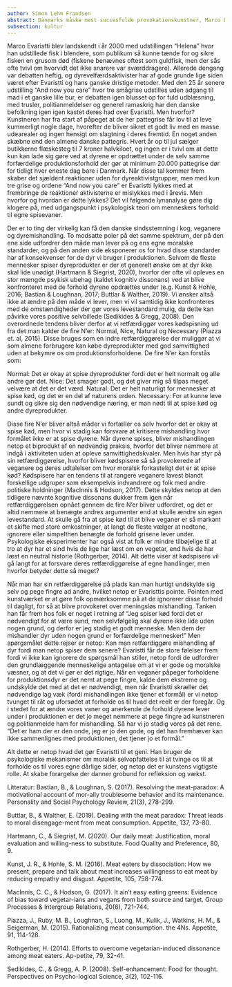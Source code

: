 ```yaml
---
author: Simon Lehm Frandsen
abstract: Danmarks måske mest succesfulde provokationskunstner, Marco Evaristti, er igen lykkedes med at få de danske sind i kog med udstillingen “And now you care”. Udstillingen består af tre smågrise der uden adgang til mad i et meget lille bur bliver fremvist med det formål at sætte fokus på dyrevelfærden i den danske svineproduktion. Følgende er en analyse af hvad der forårsager så voldsomme reaktioner hos den almene forbruger, og hvorfor så mange er rasende, til trods for at de selv spiser konventionelt svinekød.
subsection: kultur
---
```

Marco Evaristti blev landskendt i år 2000 med udstillingen “Helena” hvor han udstillede fisk i blendere, som publikum så kunne tænde for og sikre fisken en grusom død (fiskene benævnes oftest som guldfisk, men der sås ofte tvivl om hvorvidt det ikke snarere var sværddragere). Allerede dengang var debatten heftig, og dyrevelfærdsaktivister har af gode grunde lige siden været efter Evaristti og hans ganske dristige metoder. Med den 25 år senere udstilling “And now you care” hvor tre smågrise udstilles uden adgang til mad i et ganske lille bur, er debatten igen blusset op for fuld udblæsning, med trusler, politianmeldelser og generel ramaskrig har den danske befolkning igen igen kastet deres had over Evaristti. Men hvorfor? Kunstneren har fra start af påpeget at de her pattegrise får lov til at leve kummerligt nogle dage, hvorefter de bliver sikret et godt liv med en masse udearealer og ingen hensigt om slagtning i deres fremtid. En noget anden skæbne end den almene danske pattegris. Hvert år op til jul sælger butikkerne flæskesteg til 7 kroner halvkiloet, og ingen er i tvivl om at dette kun kan lade sig gøre ved at dyrene er opdrættet under de selv samme forfærdelige produktionsforhold der gør at minimum 20.000 pattegrise dør for tidligt hver eneste dag bare i Danmark. Når disse tal kommer frem skaber det sjældent reaktioner uden for dyreaktivistgrupper, men med kun tre grise og ordene “And now you care” er Evaristti lykkes med at frembringe de reaktioner aktivisterne er mislykkes med i årevis. Men hvorfor og hvordan er dette lykkes? Det vil følgende lynanalyse gøre dig klogere på, med udgangspunkt i psykologisk teori om menneskers forhold til egne spisevaner.


Der er to ting der virkelig kan få den danske sindsstemning i kog, veganere og dyremishandling. To modsatte poler på det samme spektrum, der på den ene side udfordrer den måde man lever på og ens egne moralske standarder, og på den anden side eksponerer os for hvad disse standarder har af konsekvenser for de dyr vi bruger i produktionen. Selvom de fleste mennesker spiser dyreprodukter er der et generelt ønske om at dyr ikke skal lide unødigt (Hartmann & Siegrist, 2020), hvorfor der ofte vil opleves en stor mængde psykisk ubehag (kaldet kognitiv dissonans) ved at blive konfronteret med de forhold dyrene opdrættes under (e.g. Kunst & Hohle, 2016; Bastian & Loughnan, 2017; Buttlar & Walther, 2019). Vi ønsker altså ikke at ændre på den måde vi lever, men vi vil samtidig ikke konfronteres med de omstændigheder der gør vores levestandard mulig, da dette kan påvirke vores positive selvbillede (Sedikides & Gregg, 2008). Den overordnede tendens bliver derfor at vi retfærdiggør vores kødspisning ud fra det man kalder de fire N’er: Normal, Nice, Natural og Necessary (Piazza et. al, 2015). Disse bruges som en indre retfærdiggørelse der muliggør at vi som almene forbrugere kan købe dyreprodukter med god samvittighed uden at bekymre os om produktionsforholdene. De fire N’er kan forstås som:

Normal: Det er okay at spise dyreprodukter fordi det er helt normalt og alle andre gør det.
Nice: Det smager godt, og det giver mig så tilpas meget velvære at det er det værd.
Natural: Det er helt naturligt for mennesker at spise kød, og det er en del af naturens orden.
Necessary: For at kunne leve sundt og sikre sig den nødvendige næring, er man nødt til at spise kød og andre dyreprodukter. 

Disse fire N’er bliver altså måder vi fortæller os selv hvorfor det er okay at spise kød, men hvor vi stadig kan forsvare at kritisere mishandling hvor formålet ikke er at spise dyrene. Når dyrene spises, bliver mishandlingen netop et biprodukt af en nødvendig praksis, hvorfor det bliver nemmere at indgå i aktiviteten uden at opleve samvittighedskvaler. Men hvis har styr på sin retfærdiggørelse, hvorfor bliver kødspisere så så provokerede af veganere og deres udtalelser om hvor moralsk forkasteligt det er at spise kød? Kødspisere har en tendens til at rangere veganere lavest blandt forskellige udgruper som eksempelvis indvandrere og folk med andre politiske holdninger (MacInnis & Hodson, 2017). Dette skyldes netop at den tidligere nævnte kognitive dissonans dukker frem igen når retfærdiggørelsen opnået gennem de fire N’er bliver udfordret, og det er altid nemmere at benægte andres argumenter end at skulle ændre sin egen levestandard. At skulle gå fra at spise kød til at blive veganer er så markant et skifte med store omkostninger, at langt de fleste vælger at nedtone, ignorere eller simpelthen benægte de forhold grisene lever under. Psykologiske eksperimenter har også vist at folk er mindre tilbøjelige til at tro at dyr har et sind hvis de lige har læst om en vegetar, end hvis de har læst en neutral historie (Rothgerber, 2014). Alt dette viser at kødspisere vil gå langt for at forsvare deres retfærdiggørelse af egne handlinger, men hvorfor betyder dette så meget?

Når man har sin retfærdiggørelse på plads kan man hurtigt undskylde sig selv og pege fingre ad andre, hvilket netop er Evaristtis pointe. Pointen med kunstværket er at gøre folk opmærksomme på at de ignorerer disse forhold til dagligt, for så at blive provokeret over meningsløs mishandling. Tanken han får frem hos folk er noget i retning af “Jeg spiser kød fordi det er nødvendigt for at være sund, men selvfølgelig skal dyrene ikke lide uden nogen grund, og derfor er jeg stadig et godt menneske. Men dem der mishandler dyr uden nogen grund er forfærdelige mennesker!” Men spørgsmålet dette rejser er netop: Kan man retfærdiggøre mishandling af dyr fordi man netop spiser dem senere? Evaristti får de store følelser frem fordi vi ikke kan ignorere de spørgsmål han stiller, netop fordi de udfordrer den grundlæggende menneskelige antagelse om at vi er gode og moralske væsner, og at det vi gør er det rigtige. Når en veganer påpeger forholdene for produktionsdyr er det nemt at pege fingre, kalde dem ekstreme og undskylde det med at det er nødvendigt, men når Evaristti skræller det nødvendige lag væk (fordi mishandlingen ikke tjener et formål) er vi netop tvunget til råt og uforsødet at forholde os til hvad det reelt er der foregår. Og i stedet for at ændre vores vaner og anerkende de forhold dyrene lever under i produktionen er det jo meget nemmere at pege fingre ad kunstneren og politianmelde ham for mishandling. Så har vi jo stadig vores på det rene. “Det er ham der er den onde, jeg er jo den gode, og det han fremhæver kan ikke sammenlignes med produktionen, det tjener jo et formål.” 

Alt dette er netop hvad det gør Evaristti til et geni. Han bruger de psykologiske mekanismer om moralsk selvopfattelse til at tvinge os til at forholde os til vores egne dårlige sider, og netop det er kunstens vigtigste rolle. At skabe forargelse der danner grobund for refleksion og vækst.

Litteratur:
Bastian, B., & Loughnan, S. (2017). Resolving the meat-paradox: A motivational account of mor-ally troublesome behavior and its maintenance. Personality and Social Psychology Review, 21(3), 278-299.

Buttlar, B., & Walther, E. (2019). Dealing with the meat paradox: Threat leads to moral disengage-ment from meat consumption. Appetite, 137, 73-80.

Hartmann, C., & Siegrist, M. (2020). Our daily meat: Justification, moral evaluation and willing-ness to substitute. Food Quality and Preference, 80, 9.

Kunst, J. R., & Hohle, S. M. (2016). Meat eaters by dissociation: How we present, prepare and talk about meat increases willingness to eat meat by reducing empathy and disgust. Appetite, 105, 758-774.

MacInnis, C. C., & Hodson, G. (2017). It ain’t easy eating greens: Evidence of bias toward vegetar-ians and vegans from both source and target. Group Processes & Intergroup Relations, 20(6), 721-744.

Piazza, J., Ruby, M. B., Loughnan, S., Luong, M., Kulik, J., Watkins, H. M., & Seigerman, M. (2015). Rationalizing meat consumption. the 4Ns. Appetite, 91, 114-128.

Rothgerber, H. (2014). Efforts to overcome vegetarian-induced dissonance among meat eaters. Ap-petite, 79, 32-41.

Sedikides, C., & Gregg, A. P. (2008). Self-enhancement: Food for thought. Perspectives on Psycho-logical Science, 3(2), 102-116.

